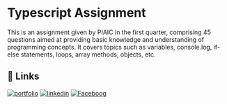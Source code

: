 # Typescript Assignment

This is an assignment given by PIAIC in the first quarter, comprising 45 questions aimed at providing basic knowledge and understanding of programming concepts. It covers topics such as variables, console.log, if-else statements, loops, array methods, objects, etc.


## 🔗 Links
[![portfolio](https://img.shields.io/badge/my_portfolio-000?style=for-the-badge&logo=ko-fi&logoColor=white)](https://nomiking0072012.wixsite.com/m-noumanattiq)
[![linkedin](https://img.shields.io/badge/linkedin-0A66C2?style=for-the-badge&logo=linkedin&logoColor=white)](https://www.linkedin.com/in/muhammadnoumanattique/)
[![Faceboog](https://img.shields.io/badge/facebook-1DA1F2?style=for-the-badge&logo=facebook&logoColor=white)](https://www.facebook.com/nouman.webdev)

